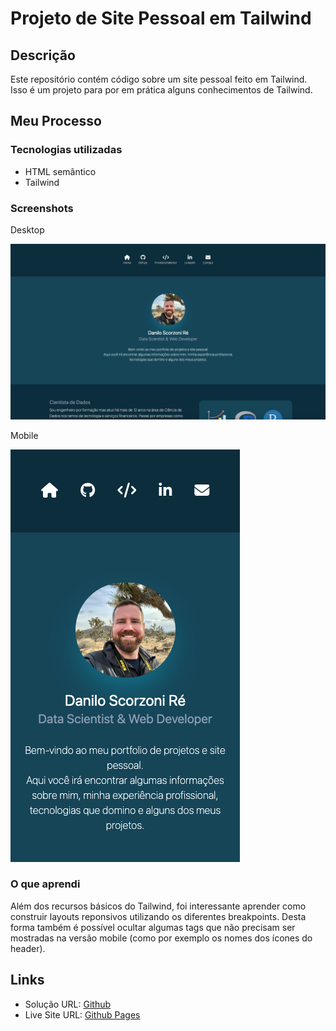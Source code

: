 # Projeto de Site Pessoal em Tailwind

## Descrição

Este repositório contém código sobre um site pessoal feito em Tailwind. Isso é um projeto para por em prática alguns conhecimentos de Tailwind.

## Meu Processo

### Tecnologias utilizadas

-   HTML semântico
-   Tailwind

### Screenshots

Desktop

![Desktop](./screenshots/desktop.png)

Mobile

![Mobile](./screenshots/mobile.png)

### O que aprendi

Além dos recursos básicos do Tailwind, foi interessante aprender como construir layouts reponsivos utilizando os diferentes breakpoints. Desta forma também é possível ocultar algumas tags que não precisam ser mostradas na versão mobile (como por exemplo os nomes dos ícones do header).

## Links

-   Solução URL: [Github](https://github.com/dscorzoni/project-pessoal-tailwind)
-   Live Site URL: [Github Pages](https://dscorzoni.github.io/project-pessoal-tailwind)
